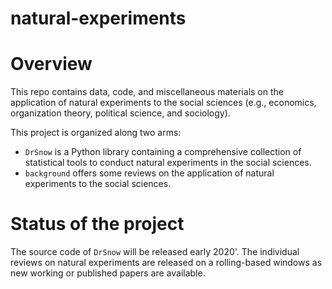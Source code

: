 # natural-experiments

# Overview

This repo contains data, code, and miscellaneous materials on the application
of natural experiments to the social sciences (e.g., economics, organization
theory, political science, and sociology).

This project is organized along two arms:

+ `DrSnow` is a Python library containing a comprehensive collection of
  statistical tools to conduct natural experiments in the social sciences.
+ `background` offers some reviews on the application of natural
   experiments to the social sciences. 


# Status of the project

The source code of `DrSnow` will be released early 2020'. The individual
 reviews on natural experiments are released on a rolling-based windows as
  new working or published papers are available.

